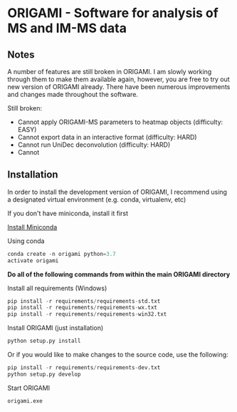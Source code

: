 # ORIGAMI - Software for analysis of MS and IM-MS data

## Notes

A number of features are still broken in ORIGAMI. I am slowly working through them to make them available again,
however, you are free to try out new version of ORIGAMI already. There have been numerous improvements
and changes made throughout the software.

Still broken:

- Cannot apply ORIGAMI-MS parameters to heatmap objects (difficulty: EASY)
- Cannot export data in an interactive format (difficulty: HARD)
- Cannot run UniDec deconvolution (difficulty: HARD)
- Cannot 


## Installation

In order to install the development version of ORIGAMI, I recommend using a designated virtual environment (e.g. conda, virtualenv, etc)

If you don't have miniconda, install it  first

[Install Miniconda](https://docs.conda.io/en/latest/miniconda.html)

Using conda

```python
conda create -n origami python=3.7
activate origami
```

**Do all of the following commands from within the main ORIGAMI directory**

Install all requirements (Windows)
```python
pip install -r requirements/requirements-std.txt
pip install -r requirements/requirements-wx.txt
pip install -r requirements/requirements-win32.txt 
```

Install ORIGAMI (just installation)
```python
python setup.py install
```

Or if you would like to make changes to the source code, use the following:
```python
pip install -r requirements/requirements-dev.txt
python setup.py develop
```

Start ORIGAMI
```python
origami.exe
```

